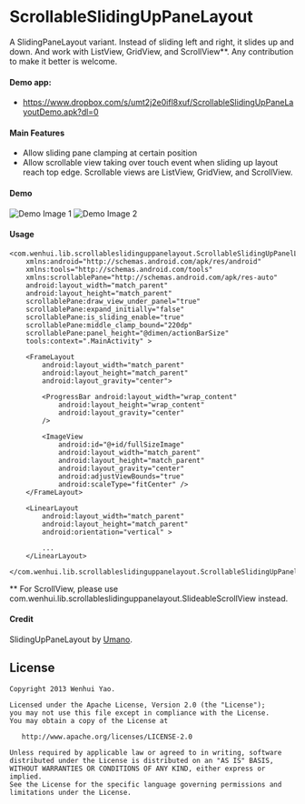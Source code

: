 ScrollableSlidingUpPaneLayout
=========

A SlidingPaneLayout variant. Instead of sliding left and right, it slides up and down. And work with ListView, GridView, and ScrollView**. Any contribution to make it better is welcome.

#### Demo app:

* https://www.dropbox.com/s/umt2j2e0ifl8xuf/ScrollableSlidingUpPaneLayoutDemo.apk?dl=0

#### Main Features

* Allow sliding pane clamping at certain position
* Allow scrollable view taking over touch event when sliding up layout reach top edge. Scrollable views are ListView, GridView, and ScrollView.


#### Demo

![Demo Image 1](https://dl.dropboxusercontent.com/u/24027452/Screenshot_2013-10-20-20-55-51.png)  ![Demo Image 2](https://dl.dropboxusercontent.com/u/24027452/Screenshot_2013-10-20-20-56-01.png)

#### Usage

	<com.wenhui.lib.scrollableslidinguppanelayout.ScrollableSlidingUpPanelLayout
		xmlns:android="http://schemas.android.com/apk/res/android"
    	xmlns:tools="http://schemas.android.com/tools"
    	xmlns:scrollablePane="http://schemas.android.com/apk/res-auto"
    	android:layout_width="match_parent"
    	android:layout_height="match_parent"
    	scrollablePane:draw_view_under_panel="true"
    	scrollablePane:expand_initially="false"
    	scrollablePane:is_sliding_enable="true"
    	scrollablePane:middle_clamp_bound="220dp"
    	scrollablePane:panel_height="@dimen/actionBarSize"
    	tools:context=".MainActivity" >

    	<FrameLayout
        	android:layout_width="match_parent"
        	android:layout_height="match_parent"
        	android:layout_gravity="center">

        	<ProgressBar android:layout_width="wrap_content"
            	android:layout_height="wrap_content"
            	android:layout_gravity="center"
            />
        
        	<ImageView
            	android:id="@+id/fullSizeImage"
            	android:layout_width="match_parent"
            	android:layout_height="match_parent"
            	android:layout_gravity="center"
            	android:adjustViewBounds="true"
            	android:scaleType="fitCenter" />
    	</FrameLayout>

    	<LinearLayout
        	android:layout_width="match_parent"
        	android:layout_height="match_parent"
        	android:orientation="vertical" >

  			...
    	</LinearLayout>

	</com.wenhui.lib.scrollableslidinguppanelayout.ScrollableSlidingUpPanelLayout>
	

** For ScrollView, please use com.wenhui.lib.scrollableslidinguppanelayout.SlideableScrollView instead.

#### Credit

SlidingUpPaneLayout by [Umano](https://github.com/umano/AndroidSlidingUpPanel).

License
--------

    Copyright 2013 Wenhui Yao.

    Licensed under the Apache License, Version 2.0 (the "License");
    you may not use this file except in compliance with the License.
    You may obtain a copy of the License at

       http://www.apache.org/licenses/LICENSE-2.0

    Unless required by applicable law or agreed to in writing, software
    distributed under the License is distributed on an "AS IS" BASIS,
    WITHOUT WARRANTIES OR CONDITIONS OF ANY KIND, either express or implied.
    See the License for the specific language governing permissions and
    limitations under the License.
